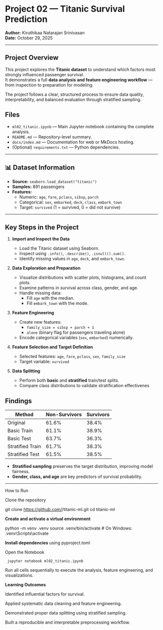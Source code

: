# Project 02 — Titanic Survival Prediction

**Author:** Kiruthikaa Natarajan Srinivasan  
**Date:** October 29, 2025  

---

## Project Overview

This project explores the **Titanic dataset** to understand which factors most strongly influenced passenger survival.  
It demonstrates a full **data analysis and feature engineering workflow** — from inspection to preparation for modeling.

The project follows a clear, structured process to ensure data quality, interpretability, and balanced evaluation through stratified sampling.


## Files

- `ml02_titanic.ipynb` — Main Jupyter notebook containing the complete analysis.
- `README.md` — Repository-level summary.
- `docs/index.md` — Documentation for web or MkDocs hosting.
- (Optional) `requirements.txt` — Python dependencies.

---

## 📊 Dataset Information

- **Source:** `seaborn.load_dataset("titanic")`
- **Samples:** 891 passengers
- **Features:**
  - Numeric: `age`, `fare`, `pclass`, `sibsp`, `parch`
  - Categorical: `sex`, `embarked`, `deck`, `class`, `embark_town`
  - Target: `survived` (1 = survived, 0 = did not survive)

---

## Key Steps in the Project

1. **Import and Inspect the Data**
   - Load the Titanic dataset using Seaborn.
   - Inspect using `.info()`, `.describe()`, `.isnull().sum()`.
   - Identify missing values in `age`, `deck`, and `embark_town`.

2. **Data Exploration and Preparation**
   - Visualize distributions with scatter plots, histograms, and count plots.
   - Examine patterns in survival across class, gender, and age.
   - Handle missing data:
     - Fill `age` with the median.
     - Fill `embark_town` with the mode.

3. **Feature Engineering**
   - Create new features:
     - `family_size = sibsp + parch + 1`
     - `alone` (binary flag for passengers traveling alone)
   - Encode categorical variables (`sex`, `embarked`) numerically.

4. **Feature Selection and Target Definition**
   - Selected features: `age`, `fare`, `pclass`, `sex`, `family_size`
   - Target variable: `survived`

5. **Data Splitting**
   - Perform both **basic** and **stratified** train/test splits.
   - Compare class distributions to validate stratification effectivenes

## Findings

| Method | Non-Survivors | Survivors |
|--------|---------------|------------|
| Original | 61.6% | 38.4% |
| Basic Train | 61.1% | 38.9% |
| Basic Test | 63.7% | 36.3% |
| Stratified Train | 61.7% | 38.3% |
| Stratified Test | 61.5% | 38.5% |

- **Stratified sampling** preserves the target distribution, improving model fairness.
- **Gender, class, and age** are key predictors of survival probability.

---

How to Run

Clone the repository

git clone https://github.com/<kiruthikaa2512>/titanic-ml.git
cd titanic-ml


**Create and activate a virtual environment**

python -m venv .venv
source .venv/bin/activate  # On Windows: .venv\Scripts\activate

**Install dependencies** using pyproject.toml

Open the Notebook

``` jupyter notebook ml02_titanic.ipynb```

Run all cells sequentially to execute the analysis, feature engineering, and visualizations.

**Learning Outcomes**

Identified influential factors for survival.

Applied systematic data cleaning and feature engineering.

Demonstrated proper data splitting using stratified sampling.

Built a reproducible and interpretable preprocessing workflow.